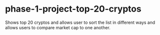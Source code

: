 # phase-1-project-top-20-cryptos
Shows top 20 cryptos and allows user to sort the list in different ways and allows users to compare market cap to one another.


